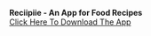 **Reciipiie - An App for Food Recipes**<br>
[Click Here To Download The App](https://drive.google.com/file/d/1azxUm0wFh-fu27qSGE8W6H96fjXaoBHM/view?usp=drive_link)
